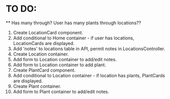 # TO DO:

** Has many through? User has many plants through locations??

1. Create LocationCard component.
2. Add conditional to Home container - if user has locations, LocationCards are displayed.
3. Add 'notes' to locations table in API, permit notes in LocationsController.
4. Create Location container.
5. Add form to Location container to add/edit notes.
6. Add form to Location container to add plant.
7. Create PlantCard component.
8. Add conditional to Location container - if location has plants, PlantCards are displayed.
9. Create Plant container.
10. Add form to Plant container to add/edit notes.
